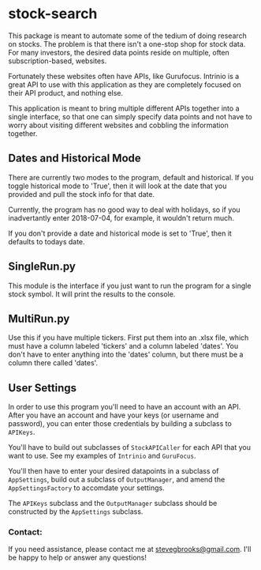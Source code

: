 
# stock-search

This package is meant to automate some of the tedium of doing research on stocks. The problem is that there isn't a one-stop shop for stock data. For many investors, the desired data points reside on multiple, often subscription-based, websites.

Fortunately these websites often have APIs, like Gurufocus. Intrinio is a great API to use with this application as they are completely focused on their API product, and nothing else. 

This application is meant to bring multiple different APIs together into a single interface, so that one can simply specify data points and not have to worry about visiting different websites and cobbling the information together.

## Dates and Historical Mode

There are currently two modes to the program, default and historical. If you toggle historical mode to 'True', then it will look at the date that you provided and pull the stock info for that date. 

Currently, the program has no good way to deal with holidays, so if you inadvertantly enter 2018-07-04, for example, it wouldn't return much. 

If you don't provide a date and historical mode is set to 'True', then it defaults to todays date.

## SingleRun.py

This module is the interface if you just want to run the program for a single stock symbol. It will print the results to the console.

## MultiRun.py

Use this if you have multiple tickers. First put them into an .xlsx file, which must have a column labeled 'tickers' and a column labeled 'dates'. You don't have to enter anything into the 'dates' column, but there must be a column there called 'dates'.

## User Settings

In order to use this program you'll need to have an account with an API. After you have an account and have your keys (or username and password), you can enter those credentials by building a subclass to `APIKeys`.

You'll have to build out subclasses of `StockAPICaller` for each API that you want to use. See my examples of `Intrinio` and `GuruFocus`.

You'll then have to enter your desired datapoints in a subclass of `AppSettings`, build out a subclass of `OutputManager`, and amend the `AppSettingsFactory` to accomdate your settings. 

The `APIKeys` subclass and the `OutputManager` subclass should be constructed by the `AppSettings` subclass.

### Contact:

If you need assistance, please contact me at stevegbrooks@gmail.com. I'll be happy to help or answer any questions!
